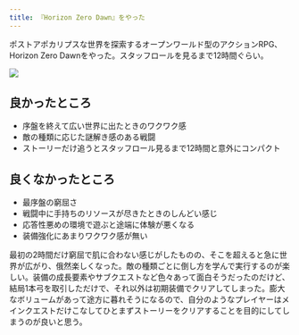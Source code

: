 ```yaml
---
title: 『Horizon Zero Dawn』をやった
---
```

ポストアポカリプスな世界を探索するオープンワールド型のアクションRPG、Horizon Zero Dawnをやった。スタッフロールを見るまで12時間ぐらい。

![](https://lh3.googleusercontent.com/docs/ADP-6oGIBuaeUG0bDz1W86O-d2NbJT2al6prYZSh-sALL-tx8e3VndYY-mW5akkRD84ldP2Fi0o5H-2dGgrT26HOsq3Dmg16KUk5q7J2vv4cOBh9kLSdbfAmf7BUeIH3p-iF22MMRNIfX2YwHeyVEV6dKrAaPW2k8UVDsC_5MQFea9Ssyfz29EA6Th2vcu3QDZJ7mgw5vwa6-fS4UKmQrWkG4WBvI_UJcyWuk3YJcVBgt6oHfRT9CYmKZl1y2ntDg2ZWHw5QFnhTB-fNNeyXsz48GTalslU53VWMcO5RD91HKZio2yKs826tsWuM63adNCkpyeRL70-QpnVEk-L5_6yuzL_TXNNX1Ud_leTy2f4KU95JIVFui1Uhxq-zj6EgRg4CGVwenfkqau6H_26SirkNX_vZA8yAOiJ9o4EAE4ALMufMX-sfaGLYq7Uqhl4Vtd25NpDiYUFgWuj7PDO9nUHaovKuia98PRamrPdY0nJlVBbMY6jo_B7BiBjXe9eVjTZD0__3gO9g-HhlKqEaGtd2MJdGOWFuCR6LY27TLpGlHeVEjDW2CwjwnKrhtnvvxYPPB2yUP9EwgQDvShxAd8yxm3tZnecPog010hRkl_ITgaYXfKbIOJMSfvsKaUhRWZVv35NCTIOvoC_Lqy1J7awuJCiCMIcMKt5eIsUJuSpDTw2P-2DSxWB_H8nYJTHi_8IQxkyGelcKD1DMFXqDOtt4zyq4DnFAgIhXiiyjt62ORYri9NgJzf3LH6fHXi2p3zAeETECkpZIzlxnYXY9DcvJDTF6yPdnjen-LG2jftgyZRf3FY3SSFU3vedMYvXobG5TzSKZeUMjaGE9_BoRT4P1nh-SF-tQr9NQSlNJkZ6KWvAImWSoSFqsfJL_PvXoIFVYDVvlgKy62ESS_Qj8Jz9Evt_aBm_-GO8xYSRN5tw-takCwKXlyD2f0yzRT-cp14xd-dKs1piiCUcxqWM7Doli4zQ35EXcQAqona4bM3F3Ic3kqsZCQmr86CLkds3wivXoiMrh462sqK2HnIHkOM095__P6C2TmytoWvuMzMbv7yPz1sVz6Mx7F_LyQfIJeueqSvHmDv8QzxJepPDN10Oy91m7DM1HGqp9Scsk7J6lgquztG899jlWMEh6JV1ibku9Xec2Dfxv19OyqXjTH2x_2USJ9hyePaByhUJ8bRgsCN9c6TBy8j-MS12WA5MsrlSh7STWC8tqwnxJtZxutPTc7RqJrlnb1jBAoD_NNdFRbO-e12G96Q)

良かったところ
-------

*   序盤を終えて広い世界に出たときのワクワク感
*   敵の種類に応じた謎解き感のある戦闘
*   ストーリーだけ追うとスタッフロール見るまで12時間と意外にコンパクト

良くなかったところ
---------

*   最序盤の窮屈さ
*   戦闘中に手持ちのリソースが尽きたときのしんどい感じ
*   応答性悪めの環境で遊ぶと途端に体験が悪くなる
*   装備強化にあまりワクワク感が無い

最初の2時間だけ窮屈で肌に合わない感じがしたものの、そこを超えると急に世界が広がり、俄然楽しくなった。敵の種類ごとに倒し方を学んで実行するのが楽しい。装備の成長要素やサブクエストなど色々あって面白そうだったのだけど、結局1本弓を取引しただけで、それ以外は初期装備でクリアしてしまった。膨大なボリュームがあって途方に暮れそうになるので、自分のようなプレイヤーはメインクエストだけこなしてひとまずストーリーをクリアすることを目的にしてしまうのが良いと思う。
